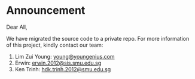 # Announcement
Dear All,

We have migrated the source code to a private repo. For more information of this project, kindly contact our team:
1. Lim Zui Young: young@youngenius.com
2. Erwin: erwin.2012@sis.smu.edu.sg
3. Ken Trinh: hdk.trinh.2012@smu.edu.sg
